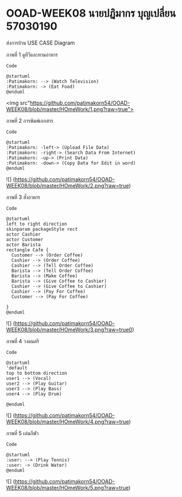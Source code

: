 # OOAD-WEEK08 นายปฏิมากร บุญเปลี่ยน 57030190

ส่งการบ้าน USE CASE Diagram

ภาพที่ 1 ดูทีวีและทานอาหาร
```
Code
```
```
@startuml
:Patimakorn: --> (Watch Television)
:Patimakorn: -> (Eat Food)
@enduml
```
<img src"https://github.com/patimakorn54/OOAD-WEEK08/blob/master/HOmeWork/1.png?raw=true">





ภาพที่ 2 การพิมพ์เอกสาร
```
Code
```
```
@startuml
:Patimakorn: -left-> (Upload File Data) 
:Patimakorn: -right-> (Search Data From Internet) 
:Patimakorn: -up-> (Print Data)
:Patimakorn: -down-> (Copy Data for Edit in word)
@enduml
```
![]
(https://github.com/patimakorn54/OOAD-WEEK08/blob/master/HOmeWork/2.png?raw=true)


ภาพที่ 3 สั่งอาหาร
```
Code
```
```
@startuml
left to right direction
skinparam packageStyle rect
actor Cashier
actor Customer
actor Barista
rectangle Cafe {
  Customer --> (Order Coffee)
  Cashier --> (Order Coffee)
  Cashier --> (Tell Order Coffee)
  Barista --> (Tell Order Coffee)
  Barista --> (Make Coffee)
  Barista --> (Give Coffee to Cashier)
  Cashier --> (Give Coffee to Cashier)
  Cashier --> (Pay For Coffee)
  Customer --> (Pay For Coffee)
  
}
@enduml
```
![]
(https://github.com/patimakorn54/OOAD-WEEK08/blob/master/HOmeWork/3.png?raw=true0)


ภาพที่ 4 วงดนตรี
```
Code
```
```
@startuml
'default
top to bottom direction
user1 --> (Vocal)
user2 --> (Play Guitar)
user3 --> (Play Bass)
user4 --> (Play Drum)

@enduml
```
![]
(https://github.com/patimakorn54/OOAD-WEEK08/blob/master/HOmeWork/4.png?raw=true)

ภาพที่ 5 เล่นกีฬา
```
Code
```
```
@startuml
:user: --> (Play Tennis)
:user: -> (Drink Water)
@enduml
```
![]
(https://github.com/patimakorn54/OOAD-WEEK08/blob/master/HOmeWork/5.png?raw=true)
